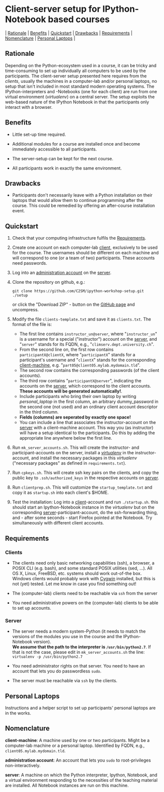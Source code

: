 Client-server setup for IPython-Notebook based courses
======================================================


 | <a href="#rationale">Rationale</a>       |  <a href="#benefits">Benefits</a> | <a href="#quickstart">Quickstart</a>     |  <a href="#drawbacks">Drawbacks</a>     | <a href="#requirements">Requirements</a> |   <a href="#nomenclature">Nomenclature</a> | <a href="#personal-laptops">Personal Laptops</a> |


Rationale
---------

Depending on the Python-ecosystem used in a course, it can be tricky
and time-consuming to set up individually all computers to be used by
the participants. The client-server setup presented here requires from
the *clients*, usually the machines in a computer-lab and/or personal
laptops, no setup that isn't included in most standard modern
operating systems. The IPython-interpreters and -Notebooks (one for
each client) are run from one virtual environment (*virtualenv*) on a
central server. The setup exploits the web-based nature of the IPython
Notebook in that the participants only interact with a browser.

Benefits
--------

+ Little set-up time required.

+ Additional modules for a course are installed once and become
  immediately accessible to all participants.

+ The server-setup can be kept for the next course.

+ All participants work in exactly the same environment.

Drawbacks
---------

+ Participants don't necessarily leave with a Python installation on
  their laptops that would allow them to continue programming after
  the course. This could be remedied by offering an after-course
  installation event.

    

Quickstart
----------

1. Check that your computing infrastructure fulfils the [Requirements](#requirements).

2. Create one account on each computer-lab [client](#client-m),
   exclusively to be used for the course. The usernames should be
   different on each machine and will correspond to one (or a team of
   two) participants. These accounts need passwords.
   
3. Log into an [administration account](#admin-acc) on the [server](#server).

4. Clone the repository on github, e.g.:   

	``` {.bash}
	git clone https://github.com/C2SM/ipython-workshop-setup.git ./setup
    ```

	or click the "Download ZIP" - button on the
    [GitHub page](https://github.com/C2SM/ipython-workshop-setup) and
    uncompress.

5. Modify the file `clients-template.txt` and save it as `clients.txt`. The format of the file is:

	+ The first line contains `instructor_un@server`, where
      "`instructor_un`" is a username for a special ("instructor")
      account on the [server](#server), and "`server`" stands for its
      FQDN, e.g., "`climserv.dept.university.ch`".
    + From the second line on, the first row contains
      `participantX@clientX`, where "`participantX`" stands for a
      participant's username and "`clientX`" stands for the
      corresponding [client-machine](#client-m),
      e.g. "`part05@client05.mylab.mydomain.tld`".
	+ The second row contains the corresponding passwords (of the client accounts).
	+ The third row contains "`participantX@server`", indicating the
      accounts on the [server](#server), which correspond to the
      client accounts. **These accounts will be generated automatically!**.
	+ Include participants who bring their own laptop by writing
	  *personal_laptop* in the first column, an arbitrary dummy_password
	  in the second one (not used) and an ordinary client account
	  descriptor in the third column.
	+ **Fields (columns) are seperated by exactly one space!**
	+ You can include a line that associates the instructor-account on
      the [server](#server) with a client-machine account. This way you (as
      instructor) will have a setup identical to the participants. Do
      this by adding the appropriate line anywhere below the first
      line.

6. Run `mk_server_accounts.sh`. This will create the instructor- and
   participant-accounts on the server, install a
   [*virtualenv*](https://virtualenv.pypa.io/en/latest/) in the
   instructor-account, and install the necessary packages in this
   *virtualenv* ("necessary packages" as defined in
   `requirements.txt`).

7. Run `cpkeys.sh`. This will create ssh key pairs on the clients, and
   copy the public key to `.ssh/authorized_keys` in the respective
   accounts on [server](#server).

8. Run `clientprep.sh`. This will customize the `startup_template.txt`
   and copy it as `startup.sh` into each client's $HOME.

9. Test the installation: Log into a [client](#client-m)-account and
   run `./startup.sh`. this should start an Ipython-Notebook instance
   in the *virtualenv* but on the corresponding
   [server](#server)-participant-account, do the ssh-forwarding thing,
   and - after some seconds - start Firefox pointed at the
   Notebook. Try simultaneously with different client accounts.



Requirements
------------

### Clients

+ The clients need only basic networking capabilities (ssh), a
    browser, a POSIX CLI (e.g. bash), and some standard POSIX
    utilities (sed, ...). All OS X, Linux, FreeBSD, etc. systems
    should work out-of-the box. Windows clients would probably work
    with [Cygwin](https://cygwin.com/index.html) installed, but this
    is not (yet) tested. Let me know in case you find something out!

+ The (computer-lab) clients need to be reachable via `ssh` from the server

+ You need administrative powers on the (computer-lab) clients to be
    able to set up accounts.

### Server

+ The server needs a modern system-Python (it needs to match the
    versions of the modules you use in the course and the IPython-Notebook
	version).    
	**We assume that the path to the interpreter is `/usr/bin/python2.7`**.
	If that is not the case, please edit in `mk_server_accounts.sh` the line:
		```
		virtualenv -p /usr/bin/python2.7
		```

+ You need administrator rights on that server. You need to have an
  account that lets you do passwordless `sudo`.

+ The server must be reachable via `ssh` by the clients.


 Personal Laptops
-----------------

Instructions and a helper script to set up participants' personal
laptops are in the works.


Nomenclature
------------

<a name="client-m"></a>**client-machine**: A machine used by one or
two participants. Might be a computer-lab machine or a personal
laptop. Identified by FQDN, e.g., `client05.mylab.mydomain.tld`.

<a name="admin-acc"></a>**administration account**: An account that
lets you `sudo` to root-privileges non-interactively.

<a name="server"></a>**server**: A machine on which the Python
interpreter, Ipython, Notebook, and a virtual environment responding
to the necessities of the teaching material are installed. All
Notebook instances are run on this machine.
